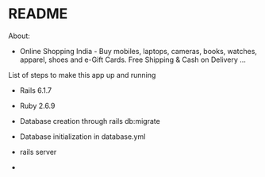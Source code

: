 # README

About:
* Online Shopping India - Buy mobiles, laptops, cameras, books, watches, apparel, shoes and e-Gift Cards. Free Shipping & Cash on Delivery ...

List of steps to make this app up and running

* Rails 6.1.7

* Ruby 2.6.9

* Database creation through rails db:migrate

* Database initialization in database.yml

* rails server
* 
